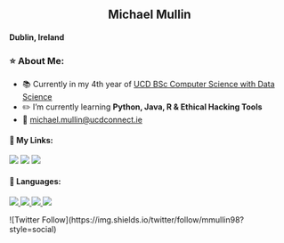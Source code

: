 <h2 align="center">Michael Mullin</h2>
<h4 align="left">Dublin, Ireland</h4>

### ⭐ About Me:
- 📚 Currently in my 4th year of [UCD BSc Computer Science with Data Science ](https://www.myucd.ie/courses/science/computer-science-data-science/)
- ✏️ I’m currently learning **Python, Java, R & Ethical Hacking Tools**
- 📧 michael.mullin@ucdconnect.ie

#### 🔗 My Links:
<p align="left">

<a href = "https://www.linkedin.com/in/michael-mullin10/"><img src="https://img.icons8.com/fluent/30/000000/linkedin.png"/></a>
 <a href = "https://www.instagram.com/mmullin98/"><img src="https://img.icons8.com/fluent/30/000000/instagram-new.png"/></a>
<a href = "https://twitter.com/mmullin98"><img src="https://img.icons8.com/fluent/30/000000/twitter.png"/></a>
</p>


#### 📃 Languages:

<p align="left"> 
    <a href="https://www.java.com" target="_blank"> <img src="https://img.icons8.com/color/48/000000/java-coffee-cup-logo.png"/> </a>
    <a href="https://www.cprogramming.com/" target="_blank"> <img src="https://img.icons8.com/color/48/000000/c-programming.png"/> </a>
    <a href="https://www.python.org" target="_blank"> <img src="https://img.icons8.com/color/48/000000/python.png"/> </a> 
    <a style="padding-right:8px;" href="https://www.mysql.com/" target="_blank"> <img src="https://img.icons8.com/fluent/50/000000/mysql-logo.png"/> </a>
</p>
![Twitter Follow](https://img.shields.io/twitter/follow/mmullin98?style=social)
